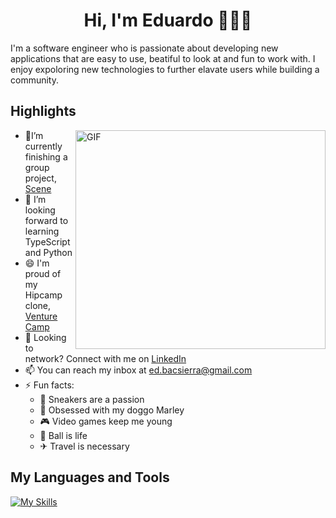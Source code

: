 <div align='center'>
    <h1>Hi, I'm Eduardo 👋👨‍💻</h1>  
</div>


I'm a software engineer who is passionate about developing new applications that are easy to use, beatiful to look at and fun to work with. I enjoy expoloring new technologies to further elavate users while building a community.

## Highlights

<img align=right alt="GIF" src="https://i.pinimg.com/originals/a5/35/60/a53560c8088900e266880f779dacced7.gif" width="400" height="350" />

- 📝I’m currently finishing a group project, [Scene][scene]
- 🌱 I’m looking forward to learning TypeScript and Python
- 😄 I'm proud of my Hipcamp clone, [Venture Camp][venturecamp]
- 💬 Looking to network? Connect with me on [LinkedIn][linkedin]
- 📫 You can reach my inbox at ed.bacsierra@gmail.com
- ⚡ Fun facts:
   - 👟 Sneakers are a passion
   - 🐶 Obsessed with my doggo Marley
   - 🎮 Video games keep me young
   - 🏀 Ball is life
   - ✈ Travel is necessary


## My Languages and Tools
[![My Skills](https://skillicons.dev/icons?i=git,github,js,nodejs,rails,react,redux,express,postgres,mongodb,html,css,ruby,aws,heroku)](https://skillicons.dev)

[scene]: https://scene-app.herokuapp.com/
[linkedin]: https://www.linkedin.com/in/eduardobacsierra/
[venturecamp]: https://venture-camp.herokuapp.com/





<!--
**bann-dito/bann-dito** is a ✨ _special_ ✨ repository because its `README.md` (this file) appears on your GitHub profile.

Here are some ideas to get you started:

- 🔭 I’m currently working on ...
- 🌱 I’m currently learning ...
- 👯 I’m looking to collaborate on ...
- 🤔 I’m looking for help with ...
- 💬 Ask me about ...
- 📫 How to reach me: ...
- 😄 Pronouns: ...
- ⚡ Fun fact: ...
-->
